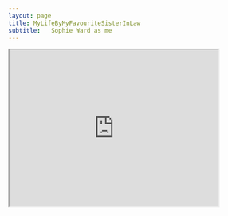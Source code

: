 ```yaml
---
layout: page
title: MyLifeByMyFavouriteSisterInLaw
subtitle:   Sophie Ward as me
---
```



<iframe width="420" height="315"
src="https://youtu.be/m-19ZMxdNgo">
</iframe>